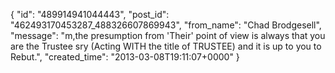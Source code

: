 {
   "id": "489914941044443",
   "post_id": "462493170453287_488326607869943",
   "from_name": "Chad Brodgesell",
   "message": "m,the presumption from 'Their' point of view is always that you are the Trustee sry (Acting WITH the title of TRUSTEE) and it is up to you to Rebut.",
   "created_time": "2013-03-08T19:11:07+0000"
 }
